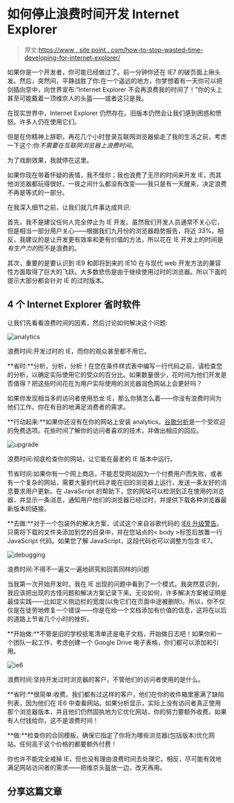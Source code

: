 # 如何停止浪费时间开发 Internet Explorer

> 原文:[https://www . site point . com/how-to-stop-wasted-time-developing-for-internet-explorer/](https://www.sitepoint.com/how-to-stop-wasting-time-developing-for-internet-explorer/)

如果你是一个开发者，你可能已经做过了。前一分钟你还在 IE7 的破页面上揪头发。然后，突然间，平静战胜了你:在一个遥远的地方，你梦想着有一天你可以把剑插向空中，向世界宣布:“Internet Explorer 不会再浪费我的时间了！”你的头上甚至可能戴着一顶维京人的头盔——或者这只是我。

在现实世界中，Internet Explorer 仍然存在。旧版本仍然会让我们感到困惑和愤怒。许多人仍在使用它们。

但是在你精神上辞职，再花几个小时登录互联网浏览器偷走了我的生活之前，考虑一下这个:你*不需要在互联网浏览器上浪费时间。*

为了戏剧效果，我就停在这里。

如果你现在带着怀疑的表情，我不怪你；我也浪费了无尽的时间来开发 IE，而其他浏览器都玩得很好。一夜之间什么都没有改变——我只是有一天醒来，决定浪费不再是等式的一部分。

在我深入细节之前，让我们就几件事达成共识:

首先，我不是建议任何人完全停止为 IE 开发。虽然我们开发人员通常不关心它，但是相当一部分用户关心——根据我们九月份的浏览器趋势报告，将近 33%。相反，我建议的是让开发更有效率和更有价值的方法，所以花在 IE 开发上的时间是*有生产力的*而不是浪费的。

其次，重要的是要认识到 IE9 和即将到来的 IE10 在与现代 web 开发方法的兼容性方面取得了巨大的飞跃。大多数悲伤是由于继续使用过时的浏览器。所以下面的提示大部分都会针对 IE 的过时版本。

## 4 个 Internet Explorer 省时软件

让我们先看看浪费时间的因素，然后讨论如何解决这个问题:

![](../Images/c82f08e83cbab90aed57b29fe63500dc.png "analytics")

浪费时间:开发过时的 IE，而你的观众甚至都不用它。

**省时:**分析，分析，分析！在您在条件样式表中编写一行代码之前，请检查您的分析，以确定实际使用它的受众的百分比。如果数量很少，花时间为他们开发是否值得？把这些时间花在为用户实际使用的浏览器润色网站上会更好吗？

如果你发现相当多的访问者使用恐龙 IE，那么你猜怎么着——你没有浪费时间为他们工作。你在有目的地满足消费者的需求。

**行动起来:**如果你还没有在你的网站上安装 analytics。[谷歌分析](http://www.google.com/analytics/)是一个受欢迎的免费选项。花些时间了解你的访问者喜欢的技术，并做出相应的回应。

![](../Images/0091879bd799bf91a17e22a275a50e2d.png "upgrade")

浪费时间:彻底检查你的网站，让它能在最老的 IE 版本中运行。

节省时间:如果你有一个网上商店，不能忍受网站因为一个付费用户而失败，或者有一个复杂的网站，需要大量的代码才能在旧的浏览器上运行，发送一条友好的消息要求用户更新。在 JavaScript 的帮助下，您的网站可以检测到正在使用的浏览器，并显示一条消息，通知用户他们的浏览器已经过时，并提供下载各种浏览器最新版本的链接。

**去做:**对于一个包装外的解决方案，试试这个来自谷歌代码的 [IE6 升级警告](http://code.google.com/p/ie6-upgrade-warning/)。只需将下载的文件夹添加到您的目录中，并在您站点的< body >标签后放置一行 JavaScript 代码。如果您了解 JavaScript，这段代码也可以调整为包含 IE7。

![](../Images/5d7dd9a27287e5e7040080189a33c067.png "debugging")

浪费时间:不得不一遍又一遍地研究和回答同样的问题

当我第一次开始开发时，我在 IE 出现的问题中看到了一个模式。我突然意识到，我应该把出现的古怪问题和解决方案记录下来。无论如何，许多解决方案被证明是最佳实践——比如定义侧边栏的宽度(以免它们在页面中途被删除)。所以，你不仅仅是在徒劳地修复一个错误——你是在给一个文档添加有价值的信息，这将在以后的道路上节省几个小时的挫折。

**开始做:**不管是旧的学校纸笔清单还是电子文档，开始做日志吧！如果你和一个团队一起工作，考虑创建一个 Google Drive 电子表格，你们都可以添加和引用。

![](../Images/22ef0ffeaba3b0366814bef8d3e5c054.png "ie6")

浪费时间:坚持开发过时浏览器的客户，不管他们的访问者使用的是什么。

**省时:**很简单:收费。我们都有过这样的客户，他们在你的收件箱里塞满了缺陷列表，因为他们在 IE6 中查看网站。如果分析显示，实际上没有访问者真正使用那个浏览器版本，并且他们仍然固执地为它优化网站，你的努力要额外收费。如果有人付钱给你，这不是浪费时间！

**做:**检查你的合同模板，确保它指定了你将为哪些浏览器(包括版本)优化网站。任何高于这个价格的都要额外付费！

你也许不能完全戒掉 IE，但也没有理由浪费时间去处理它。相反，尽可能有效地满足网站访问者的需求——把维京头盔放一边，改天再用。

## 分享这篇文章